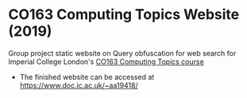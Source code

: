 # CO163 Computing Topics Website (2019)
Group project static website on Query obfuscation for web search for Imperial College London's [CO163 Computing Topics course](https://www.imperial.ac.uk/computing/current-students/course-admin/noticeboards/first-year/topics/)

- The finished website can be accessed at https://www.doc.ic.ac.uk/~aa19418/
